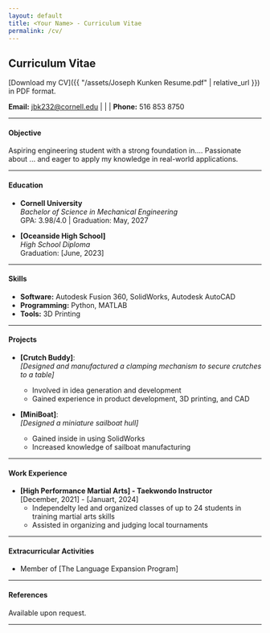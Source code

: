 ```yaml
---
layout: default
title: <Your Name> - Curriculum Vitae
permalink: /cv/
---
```

## Curriculum Vitae

[Download my CV]({{ "/assets/Joseph Kunken Resume.pdf" | relative_url }}) in PDF format.


**Email:** [jbk232@cornell.edu](mailto:jbk232@cornell.edu) | | | **Phone:** 516 853 8750

---

#### Objective
Aspiring engineering student with a strong foundation in.... Passionate about ... and eager to apply my knowledge in real-world applications.

---

#### Education
- **Cornell University**  
  *Bachelor of Science in Mechanical Engineering*  
  GPA: 3.98/4.0 | Graduation: May, 2027

- **[Oceanside High School]**  
  *High School Diploma*  
  Graduation: [June, 2023]

---

#### Skills
- **Software:** Autodesk Fusion 360, SolidWorks, Autodesk AutoCAD 
- **Programming:** Python, MATLAB  
- **Tools:** 3D Printing  

---

#### Projects
- **[Crutch Buddy]**:  
  *[Designed and manufactured a clamping mechanism to secure crutches to a table]*  
  - Involved in idea generation and development  
  - Gained experience in product development, 3D printing, and CAD  

- **[MiniBoat]**:  
  *[Designed a miniature sailboat hull]*  
  - Gained inside in using SolidWorks  
  - Increased knowledge of sailboat manufacturing  

---

#### Work Experience
- **[High Performance Martial Arts] - Taekwondo Instructor**  
  [December, 2021] - [Januart, 2024]  
  - Independelty led and organized classes of up to 24 students in training martial arts skills 
  - Assisted in organizing and judging local tournaments   

---

#### Extracurricular Activities
- Member of [The Language Expansion Program]  

---

#### References
Available upon request.

---
